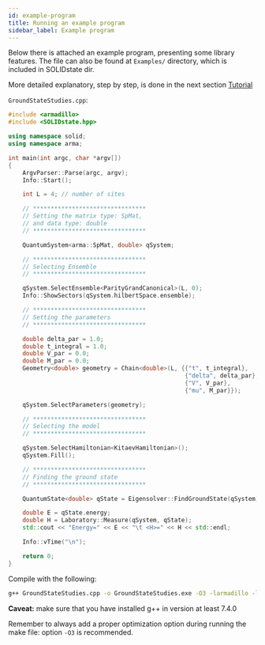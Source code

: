 ```yaml
---
id: example-program
title: Running an example program
sidebar_label: Example program
---
```


Below there is attached an example program, presenting some library features.
The file can also be found at `Examples/` directory, which is included in SOLIDstate dir.

More detailed explanatory, step by step, is done in the next section [Tutorial](matrix-and-data-types.md)

`GroundStateStudies.cpp`:

```c++
#include <armadillo>
#include <SOLIDstate.hpp>

using namespace solid;
using namespace arma;

int main(int argc, char *argv[])
{
    ArgvParser::Parse(argc, argv);
    Info::Start();

    int L = 4; // number of sites

    // ********************************
    // Setting the matrix type: SpMat,
    // and data type: double
    // ********************************

    QuantumSystem<arma::SpMat, double> qSystem;

    // ********************************
    // Selecting Ensemble
    // ********************************

    qSystem.SelectEnsemble<ParityGrandCanonical>(L, 0);
    Info::ShowSectors(qSystem.hilbertSpace.ensemble); 

    // ********************************
    // Setting the parameters
    // ********************************

    double delta_par = 1.0;
    double t_integral = 1.0;
    double V_par = 0.0;
    double M_par = 0.0;
    Geometry<double> geometry = Chain<double>(L, {{"t", t_integral},
                                                  {"delta", delta_par},
                                                  {"V", V_par},
                                                  {"mu", M_par}});

    qSystem.SelectParameters(geometry);

    // ********************************
    // Selecting the model
    // ********************************

    qSystem.SelectHamiltonian<KitaevHamiltonian>();
    qSystem.Fill();

    // ********************************
    // Finding the ground state
    // ********************************

    QuantumState<double> qState = Eigensolver::FindGroundState(qSystem);

    double E = qState.energy;
    double H = Laboratory::Measure(qSystem, qState);
    std::cout << "Energy=" << E << "\t <H>=" << H << std::endl;

    Info::vTime("\n");

    return 0;
}
```

Compile with the following:

```bash
g++ GroundStateStudies.cpp -o GroundStateStudies.exe -O3 -larmadillo -lsolid
```

**Caveat:** make sure that you have installed g++ in version at least 7.4.0

Remember to always add a proper optimization option during running the make file: option `-O3` is recommended.
